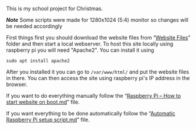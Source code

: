 This is my school project for Christmas.

***Note*** Some scripts were made for 1280x1024 (5:4) monitor so changes will be needed accordingly

First things first you should download the website files from “[Website Files](https://github.com/Hamid3DATA/Juleshow/tree/main/Website%20Files)” folder and then start a local webserver.
To host this site locally using raspberry pi you will need "Apache2". You can install it using

```
sudo apt install apache2
```

After you installed it you can go to ```/var/www/html/``` and put the website files in there. You can then access the site using raspberry pi's IP address in the browser.

If you want to do everything manually follow the “[Raspberry Pi – How to start website on boot.md](https://github.com/Hamid3DATA/Juleshow/blob/main/Raspberry%20Pi%20-%20How%20to%20start%20website%20on%20boot.md)” file.

If you want everything to be done automatically follow the “[Automatic Raspberry Pi setup script.md](https://github.com/Hamid3DATA/Juleshow/blob/main/Automatic%20Raspberry%20Pi%20setup%20script.md)” file.
